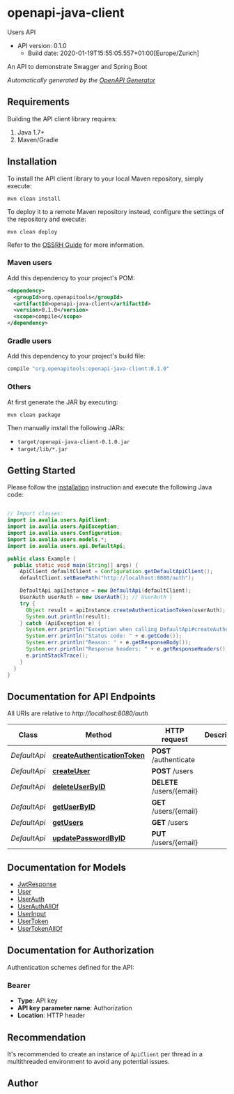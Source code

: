 # openapi-java-client

Users API
- API version: 0.1.0
  - Build date: 2020-01-19T15:55:05.557+01:00[Europe/Zurich]

An API to demonstrate Swagger and Spring Boot


*Automatically generated by the [OpenAPI Generator](https://openapi-generator.tech)*


## Requirements

Building the API client library requires:
1. Java 1.7+
2. Maven/Gradle

## Installation

To install the API client library to your local Maven repository, simply execute:

```shell
mvn clean install
```

To deploy it to a remote Maven repository instead, configure the settings of the repository and execute:

```shell
mvn clean deploy
```

Refer to the [OSSRH Guide](http://central.sonatype.org/pages/ossrh-guide.html) for more information.

### Maven users

Add this dependency to your project's POM:

```xml
<dependency>
  <groupId>org.openapitools</groupId>
  <artifactId>openapi-java-client</artifactId>
  <version>0.1.0</version>
  <scope>compile</scope>
</dependency>
```

### Gradle users

Add this dependency to your project's build file:

```groovy
compile "org.openapitools:openapi-java-client:0.1.0"
```

### Others

At first generate the JAR by executing:

```shell
mvn clean package
```

Then manually install the following JARs:

* `target/openapi-java-client-0.1.0.jar`
* `target/lib/*.jar`

## Getting Started

Please follow the [installation](#installation) instruction and execute the following Java code:

```java

// Import classes:
import io.avalia.users.ApiClient;
import io.avalia.users.ApiException;
import io.avalia.users.Configuration;
import io.avalia.users.models.*;
import io.avalia.users.api.DefaultApi;

public class Example {
  public static void main(String[] args) {
    ApiClient defaultClient = Configuration.getDefaultApiClient();
    defaultClient.setBasePath("http://localhost:8080/auth");

    DefaultApi apiInstance = new DefaultApi(defaultClient);
    UserAuth userAuth = new UserAuth(); // UserAuth | 
    try {
      Object result = apiInstance.createAuthenticationToken(userAuth);
      System.out.println(result);
    } catch (ApiException e) {
      System.err.println("Exception when calling DefaultApi#createAuthenticationToken");
      System.err.println("Status code: " + e.getCode());
      System.err.println("Reason: " + e.getResponseBody());
      System.err.println("Response headers: " + e.getResponseHeaders());
      e.printStackTrace();
    }
  }
}

```

## Documentation for API Endpoints

All URIs are relative to *http://localhost:8080/auth*

Class | Method | HTTP request | Description
------------ | ------------- | ------------- | -------------
*DefaultApi* | [**createAuthenticationToken**](docs/DefaultApi.md#createAuthenticationToken) | **POST** /authenticate | 
*DefaultApi* | [**createUser**](docs/DefaultApi.md#createUser) | **POST** /users | 
*DefaultApi* | [**deleteUserByID**](docs/DefaultApi.md#deleteUserByID) | **DELETE** /users/{email} | 
*DefaultApi* | [**getUserByID**](docs/DefaultApi.md#getUserByID) | **GET** /users/{email} | 
*DefaultApi* | [**getUsers**](docs/DefaultApi.md#getUsers) | **GET** /users | 
*DefaultApi* | [**updatePasswordByID**](docs/DefaultApi.md#updatePasswordByID) | **PUT** /users/{email} | 


## Documentation for Models

 - [JwtResponse](docs/JwtResponse.md)
 - [User](docs/User.md)
 - [UserAuth](docs/UserAuth.md)
 - [UserAuthAllOf](docs/UserAuthAllOf.md)
 - [UserInput](docs/UserInput.md)
 - [UserToken](docs/UserToken.md)
 - [UserTokenAllOf](docs/UserTokenAllOf.md)


## Documentation for Authorization

Authentication schemes defined for the API:
### Bearer

- **Type**: API key
- **API key parameter name**: Authorization
- **Location**: HTTP header


## Recommendation

It's recommended to create an instance of `ApiClient` per thread in a multithreaded environment to avoid any potential issues.

## Author



